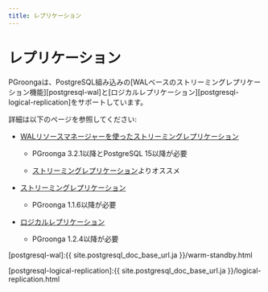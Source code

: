 ```yaml
---
title: レプリケーション
---
```


# レプリケーション

PGroongaは、PostgreSQL組み込みの[WALベースのストリーミングレプリケーション機能][postgresql-wal]と[ロジカルレプリケーション][postgresql-logical-replication]をサポートしています。

詳細は以下のページを参照してください:

  * [WALリソースマネージャーを使ったストリーミングレプリケーション][streaming-replication-wal-resource-manager]

    * PGroonga 3.2.1以降とPostgreSQL 15以降が必要

    * [ストリーミングレプリケーション][streaming-replication]よりオススメ

  * [ストリーミングレプリケーション][streaming-replication]

    * PGroonga 1.1.6以降が必要

  * [ロジカルレプリケーション][logical-replication]

    * PGroonga 1.2.4以降が必要

[postgresql-wal]:{{ site.postgresql_doc_base_url.ja }}/warm-standby.html

[postgresql-logical-replication]:{{ site.postgresql_doc_base_url.ja }}/logical-replication.html

[streaming-replication-wal-resource-manager]:streaming-replication-wal-resource-manager.html

[streaming-replication]:streaming-replication.html

[logical-replication]:logical-replication.html
